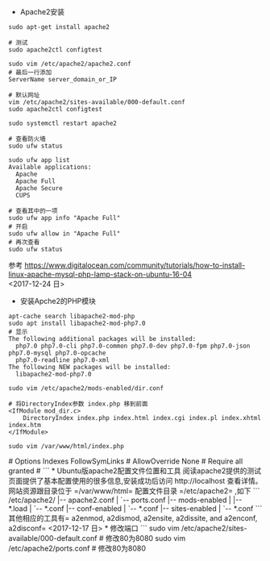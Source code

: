 * Apache2安装  
```
sudo apt-get install apache2

# 测试
sudo apache2ctl configtest

sudo vim /etc/apache2/apache2.conf
# 最后一行添加
ServerName server_domain_or_IP

# 默认网址
vim /etc/apache2/sites-available/000-default.conf
sudo apache2ctl configtest

sudo systemctl restart apache2

# 查看防火墙
sudo ufw status

sudo ufw app list
Available applications:
  Apache
  Apache Full
  Apache Secure
  CUPS

# 查看其中的一项
sudo ufw app info "Apache Full"
# 开启
sudo ufw allow in "Apache Full"
# 再次查看
sudo ufw status

```
  
参考 https://www.digitalocean.com/community/tutorials/how-to-install-linux-apache-mysql-php-lamp-stack-on-ubuntu-16-04  
<2017-12-24 日>  
* 安装Apche2的PHP模块  
```
apt-cache search libapache2-mod-php
sudo apt install libapache2-mod-php7.0
# 显示
The following additional packages will be installed:
  php7.0 php7.0-cli php7.0-common php7.0-dev php7.0-fpm php7.0-json php7.0-mysql php7.0-opcache
  php7.0-readline php7.0-xml
The following NEW packages will be installed:
  libapache2-mod-php7.0

sudo vim /etc/apache2/mods-enabled/dir.conf

# 将DirectoryIndex参数 index.php 移到前面
<IfModule mod_dir.c>
    DirectoryIndex index.php index.html index.cgi index.pl index.xhtml index.htm
</IfModule>
```
  
```
sudo vim /var/www/html/index.php
```
  
<?php  
phpinfo();  
  
```
sudo systemctl restart apache2
```
  
# 访问 http://localhost  
  
apache报错排查  
apache2重启后无法使用  
诊断  
```
sudo systemctrl status apache2
# 显示
module php7_module is already loaded, skipping
```
解决方法  
搜索ubuntu16 failed  
参考https://askubuntu.com/questions/777672/apache2-restart-failed-in-ubuntu-16-04  
```
sudo a2dismod php7.0
```
原因分析  
启动了多个php版本  
  
* Apache2虚拟域名设置  
添加虚拟域名步骤为：  
复制一份 =sites-available= 下的配置文件，修改为相应自己参数，例如：  
```
Servername Laramulti.cc

ServerAdmin webmaster@localhost
DocumentRoot /var/www/laramulti/public

ErrorLog ${APACHE_LOG_DIR}/laramulti.error.log
CustomLog ${APACHE_LOG_DIR}/laramulti.access.log combined
```
  
执行 =sudo a2ensite= 选择自己刚编辑的网站，此命令实际上添加了一条软链接从 =sites-enabled= 指向 =sites-available=  
  
编辑 =/etc/hosts= 指向相应的域名  
  
默认代码根目录在=/var/www=下，如果需要自定义目录，需要在修改配置文件=/etc/apache2/papche2.conf=添加白名单，参考  
```
#<Directory /srv/>
#       Options Indexes FollowSymLinks
#       AllowOverride None
#       Require all granted
#</Directory>
```
  
* Ubuntu版apache2配置文件位置和工具  
阅读apache2提供的测试页面提供了基本配置使用的很多信息,安装成功后访问 http://localhost 查看详情。  
  
网站资源跟目录位于 =/var/www/html=  
配置文件目录 =/etc/apache2= ,如下  
```
/etc/apache2/
|-- apache2.conf
|       `--  ports.conf
|-- mods-enabled
|       |-- *.load
|       `-- *.conf
|-- conf-enabled
|       `-- *.conf
|-- sites-enabled
|       `-- *.conf
```
其他相应的工具有= a2enmod, a2dismod, a2ensite, a2dissite, and a2enconf, a2disconf=  
  
<2017-12-17 日>  
  
* 修改端口  
```
sudo vim /etc/apache2/sites-available/000-default.conf
# 修改80为8080

sudo vim /etc/apache2/ports.conf
# 修改80为8080
